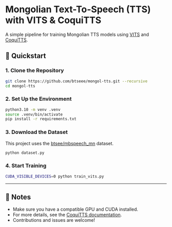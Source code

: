 # Mongolian Text-To-Speech (TTS) with VITS & CoquiTTS

A simple pipeline for training Mongolian TTS models using [VITS](https://github.com/jaywalnut310/vits) and [CoquiTTS](https://github.com/coqui-ai/TTS).

## 🚀 Quickstart

### 1. Clone the Repository

```bash
git clone https://github.com/btseee/mongol-tts.git --recursive
cd mongol-tts
```

### 2. Set Up the Environment

```bash
python3.10 -m venv .venv
source .venv/bin/activate
pip install -r requirements.txt
```

### 3. Download the Dataset

This project uses the [btsee/mbspeech_mn](https://huggingface.co/datasets/btsee/mbspeech_mn) dataset.

```bash
python dataset.py
```

### 4. Start Training

```bash
CUDA_VISIBLE_DEVICES=0 python train_vits.py
```

---

## 📄 Notes

- Make sure you have a compatible GPU and CUDA installed.
- For more details, see the [CoquiTTS documentation](https://tts.readthedocs.io/).
- Contributions and issues are welcome!
